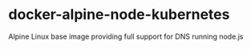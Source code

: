 # docker-alpine-node-kubernetes
Alpine Linux base image providing full support for DNS running node.js
